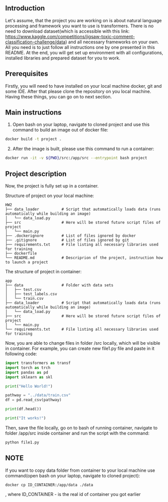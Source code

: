 ## Introduction
Let's assume, that the project you are working on is about natural language processing and framework you want to use is transformers. There is no need to download dataset(which is accessible with this link: https://www.kaggle.com/competitions/jigsaw-toxic-comment-classification-challenge/data) and all necessary frameworks on your own. All you need is to just follow all instructions one by one presented in this README. At the end, you will get set up environment with all configurations, installed libraries and prepared dataset for you to work.  

## Prerequisites
Firstly, you will need to have installed on your local machine docker, git and some IDE. After that please clone the repository on you local machine.
Having these things, you can go on to next section.

## Main instructions
1. Open bash on your laptop, navigate to cloned project and use this command to build an image out of docker file:
```bash
docker build -t project .
```

2. After the image is built, please use this command to run a container:
```bash
docker run -it -v ${PWD}/src:/app/src --entrypoint bash project
```

## Project description
Now, the project is fully set up in a container. 

Structure of project on your local machine:
```
HW2
├── data_loader          # Script that automatically loads data (runs automatically while building an image)
│   └── data_load.py        
├── src                  # Here will be stored future script files of project
│   └── main.py
├── .dockerignore        # List of files ignored by docker
├── .gitignore           # List of files ignored by git
├── requirements.txt     # File listing all necessary libraries used for training
├── dockerfile           
└── README.md            # Descriprion of the project, instruction how to launch a project
```

The structure of project in container: 
```
app
├── data                 # Folder with data sets
│   ├── test.csv
│   ├── test_labels.csv
│   └── train.csv
├── data_loader          # Script that automatically loads data (runs automatically while building an image)
│   └── data_load.py        
├── src                  # Here will be stored future script files of project
│   └── main.py
└── requirements.txt     # File listing all necessary libraries used for training
```

Now, you are able to change files in folder /src locally, which will be visible in container. For example, you can create new file1.py file and paste in it following code:
```python
import transformers as transf
import torch as trch
import pandas as pd
import sklearn as skl

print("Hello World!")

pathway = "../data/train.csv"
df = pd.read_csv(pathway)

print(df.head())

print("It works!")
```

Then, save the file locally, go on to bash of running container, navigate to folder /app/src inside container and run the script with the command:
```bash
python file1.py
```

## NOTE
If you want to copy data folder from container to your local machine use command(open bash on your laptop, navigate to cloned project):
```bash
docker cp ID_CONTAINER:/app/data ./data
```

, where ID_CONTAINER - is the real id of container you got earlier